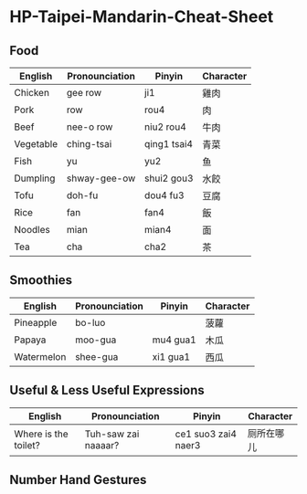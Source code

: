 # HP-Taipei-Mandarin-Cheat-Sheet

## Food

English  | Pronounciation  | Pinyin | Character
------------- | ------------- | ------------- | -------------
Chicken  | gee row  | ji1 | 雞肉
Pork  | row  | rou4 | 肉
Beef  | nee-o row  | niu2 rou4 | 牛肉
Vegetable  | ching-tsai  | qing1 tsai4 | 青菜
Fish | yu | yu2 | 鱼
Dumpling | shway-gee-ow | shui2 gou3 | 水餃
Tofu |  doh-fu | dou4 fu3| 豆腐
Rice | fan | fan4 | 飯
Noodles | mian | mian4 | 面
Tea | cha | cha2 | 茶

## Smoothies

English  | Pronounciation  | Pinyin | Character
------------- | -------------  | -------------  | -------------
Pineapple  | bo-luo | | 菠蘿
Papaya  | moo-gua | mu4 gua1 | 木瓜
Watermelon | shee-gua | xi1 gua1 | 西瓜

## Useful & Less Useful Expressions

English  | Pronounciation  |  Pinyin | Character
------------- | -------------  |-------------  |  -------------
Where is the toilet? | Tuh-saw zai naaaar? | ce1 suo3 zai4 naer3 | 厕所在哪儿

## Number Hand Gestures
